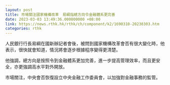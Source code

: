 ```yaml
---
layout: post
title: 市場關注國家機構改革　易綱指總方向令金融體系更完善
date: 2023-03-03 13:49:36.000000000 +08:00
link: https://news.rthk.hk/rthk/ch/component/k2/1690310-20230303.htm
categories: rthk
---
```


人民銀行行長易綱在國新辦記者會後，被問到國家機構改革會否有很大變化時，他表示，很快就會知道，情況將會逐步根據程序變得更清楚。

他強調，總方向是按照令到金融體系更加完善，進一步提高管理效率，而且更安全，亦更強調高水平對外開放。

市場關注，中央會否恢復設立中央金融工作委員會，以加強對金融事務的監管。
